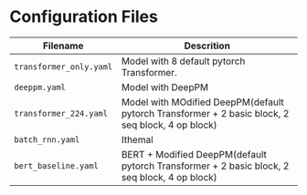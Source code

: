 # Configuration Files
| Filename|Descrition|
|---|---|
|`transformer_only.yaml`|Model with 8 default pytorch Transformer.|
|`deeppm.yaml`|Model with DeepPM|
|`transformer_224.yaml` |Model with MOdified DeepPM(default pytorch Transformer + 2 basic block, 2 seq block, 4 op block)|
|`batch_rnn.yaml`|Ithemal|
|`bert_baseline.yaml`|BERT + Modified DeepPM(default pytorch Transformer + 2 basic block, 2 seq block, 4 op block)|

